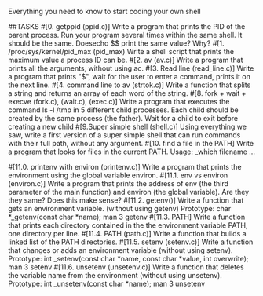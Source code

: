  Everything you need to know to start coding your own shell

##TASKS
#[0. getppid (ppid.c)]
Write a program that prints the PID of the parent process. Run your program several times within the same shell. It should be the same. Doesecho $$ print the same value? Why? 
#[1. /proc/sys/kernel/pid_max (pid_max)
Write a shell script that prints the maximum value a process ID can be.
#[2. av (av.c)]
Write a program that prints all the arguments, without using ac.
#[3. Read line (read_line.c)]
Write a program that prints "$", wait for the user to enter a command, prints it on the next line.
#[4. command line to av (strtok.c)]
Write a function that splits a string and returns an array of each word of the string.
#[8. fork + wait + execve (fork.c), (wait.c), (exec.c)]
Write a program that executes the command ls -l /tmp in 5 different child processes. Each child should be created by the same process (the father). Wait for a child to exit before creating a new child
#[9.Super simple shell (shell.c)]
Using everything we saw, write a first version of a super simple shell that can run commands with their full path, without any argument.
#[10. find a file in the PATH]
Write a program that looks for files in the current PATH.
Usage: _which filename ...

#[11.0. printenv with environ (printenv.c)]
Write a program that prints the environment using the global variable environ.
#[11.1. env vs environ (environ.c)]
Write a program that prints the address of env (the third parameter of the main function) and environ (the global variable). Are they they same? Does this make sense?
#[11.2. getenv()]
Write a function that gets an environment variable. (without using getenv)
Prototype: char *_getenv(const char *name);
man 3 getenv
#[11.3. PATH]
Write a function that prints each directory contained in the the environment variable PATH, one directory per line.
#[11.4. PATH (path.c)]
Write a function that builds a linked list of the PATH directories.
#[11.5. setenv (setenv.c)]
Write a function that changes or adds an environment variable (without using setenv).
Prototype: int _setenv(const char *name, const char *value, int overwrite);
man 3 setenv
#[11.6. unsetenv (unsetenv.c)]
Write a function that deletes the variable name from the environment (without using unsetenv).
Prototype: int _unsetenv(const char *name);
man 3 unsetenv
